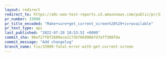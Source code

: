 ```yaml
---
layout: redirect
redirect_to: https://a8c-woo-test-reports.s3.amazonaws.com/public/pr/33990/api/index.html
pr_number: 33990
pr_title_encoded: "Make+sure+get_current_screen%28%29+is+available"
pr_test_type: api
last_published: "2022-07-20 10:53:52 +0000"
commit_sha: 96ef27f8f2609ece2173bf6699067d7aff308fda
commit_message: "Add changelog"
branch_name: fix/33989-fatal-error-with-get-current-screen
---
```

